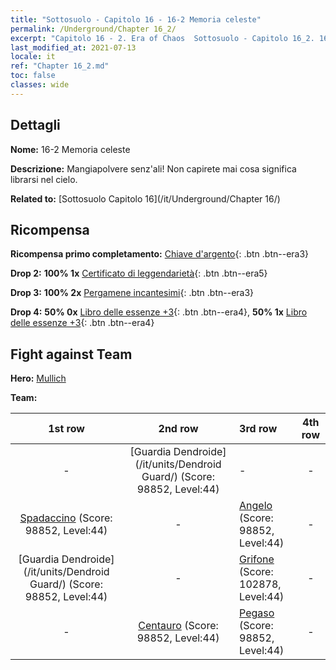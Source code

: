 ```yaml
---
title: "Sottosuolo - Capitolo 16 - 16-2 Memoria celeste"
permalink: /Underground/Chapter 16_2/
excerpt: "Capitolo 16 - 2. Era of Chaos  Sottosuolo - Capitolo 16_2. 16-2 Memoria celeste"
last_modified_at: 2021-07-13
locale: it
ref: "Chapter 16_2.md"
toc: false
classes: wide
---
```


## Dettagli

 **Nome:** 16-2 Memoria celeste

 **Descrizione:** Mangiapolvere senz'ali! Non capirete mai cosa significa librarsi nel cielo.

 **Related to:** [Sottosuolo Capitolo 16](/it/Underground/Chapter 16/)

## Ricompensa

 **Ricompensa primo completamento:** [Chiave d'argento](/ItemsIT/con_693/){: .btn .btn--era3}

 **Drop 2:** **100% 1x** [Certificato di leggendarietà](/ItemsIT/mat_67/){: .btn .btn--era5}

 **Drop 3:** **100% 2x** [Pergamene incantesimi](/ItemsIT/con_694/){: .btn .btn--era3}

 **Drop 4:** **50% 0x** [Libro delle essenze +3](/ItemsIT/mat_60/){: .btn .btn--era4}, **50% 1x** [Libro delle essenze +3](/ItemsIT/mat_60/){: .btn .btn--era4}


## Fight against Team
 **Hero:** [Mullich](/it/heroes/Mullich/)

 **Team:**


  | 1st row | 2nd row | 3rd row | 4th row |
  |:----:|:----:|:----|:----:|
  | - | [Guardia Dendroide](/it/units/Dendroid Guard/) (Score: 98852, Level:44)  | - | - |
  | [Spadaccino](/it/units/Swordsman/) (Score: 98852, Level:44)  | - | [Angelo](/it/units/Angel/) (Score: 98852, Level:44)  | - |
  | [Guardia Dendroide](/it/units/Dendroid Guard/) (Score: 98852, Level:44)  | - | [Grifone](/it/units/Griffin/) (Score: 102878, Level:44)  | - |
  | - | [Centauro](/it/units/Centaur/) (Score: 98852, Level:44)  | [Pegaso](/it/units/Pegasus/) (Score: 98852, Level:44)  | - |


